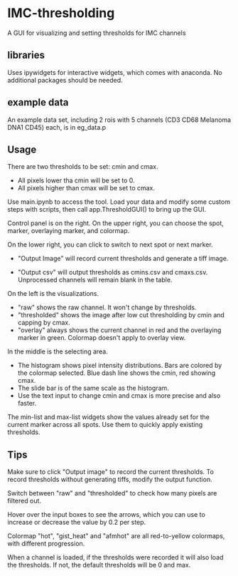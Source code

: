 # IMC-thresholding
A GUI for visualizing and setting thresholds for IMC channels


## libraries
Uses ipywidgets for interactive widgets, which comes with anaconda.
No additional packages should be needed.

## example data
An example data set, including 2 rois with 5 channels (CD3  CD68  Melanoma  DNA1  CD45) each, is in eg_data.p

## Usage
There are two thresholds to be set: cmin and cmax.
  - All pixels lower tha cmin will be set to 0.
  - All pixels higher than cmax will be set to cmax.

Use main.ipynb to access the tool. Load your data and modify some custom steps with scripts, then call app.ThresholdGUI() to bring up the GUI.

Control panel is on the right. On the upper right, you can choose the spot, marker, overlaying marker, and colormap.

On the lower right, you can click to switch to next spot or next marker. 

  - "Output Image" will record current thresholds and generate a tiff image. 
  
  - "Output csv" will output thresholds as cmins.csv and cmaxs.csv. Unprocessed channels will remain blank in the table.

On the left is the visualizations.

  - "raw" shows the raw channel. It won't change by thresholds.
  - "thresholded" shows the image after low cut thresholding by cmin and capping by cmax. 
  - "overlay" always shows the current channel in red and the overlaying marker in green. Colormap doesn't apply to overlay view.

In the middle is the selecting area.

  - The histogram shows pixel intensity distributions. Bars are colored by the colormap selected. Blue dash line shows the cmin, red showing cmax.
  - The slide bar is of the same scale as the histogram.
  - Use the text input to change cmin and cmax is more precise and also faster.

The min-list and max-list widgets show the values already set for the current marker across all spots. Use them to quickly apply existing thresholds. 

## Tips
Make sure to click "Output image" to record the current thresholds. To record thresholds without generating tiffs, modify the output function.

Switch between "raw" and "thresholded" to check how many pixels are filtered out.

Hover over the input boxes to see the arrows, which you can use to increase or decrease the value by 0.2 per step. 

Colormap "hot", "gist_heat" and "afmhot" are all red-to-yellow colormaps, with different progression. 

When a channel is loaded, if the thresholds were recorded it will also load the thresholds. If not, the default thresholds will be 0 and max.
